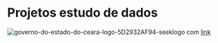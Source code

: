 # Projetos estudo de dados

![governo-do-estado-do-ceara-logo-5D2932AF94-seeklogo com](https://github.com/Disraelle/Projeto_dados/assets/130857871/bdf3fce8-8a21-4db5-996f-ed571153ab88)
[link]()
